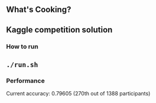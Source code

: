 ## What's Cooking?
Kaggle competition solution
---
### How to run
`./run.sh`
---
### Performance
Current accuracy: 0.79605 (270th out of 1388 participants)
